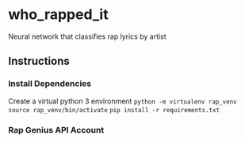 # who_rapped_it
Neural network that classifies rap lyrics by artist

## Instructions
### Install Dependencies
Create a virtual python 3 environment
`python -m virtualenv rap_venv`
`source rap_venv/bin/activate`
`pip install -r requirements.txt`

### Rap Genius API Account
